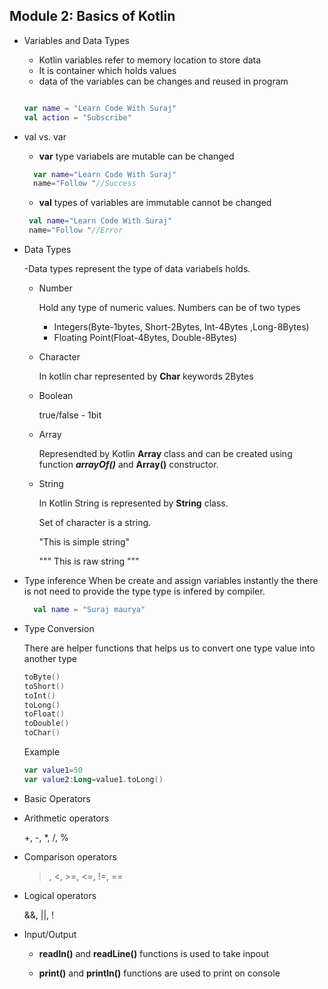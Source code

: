 ## Module 2: Basics of Kotlin

- Variables and Data Types

  - Kotlin variables refer to memory location to store data
  - It is container which holds values
  - data of the variables can be changes and reused in program

  ```kotlin

  var name = "Learn Code With Suraj"
  val action = "Subscribe"

  ```

- val vs. var

  - **var** type variabels are mutable can be changed

  ```kotlin
    var name="Learn Code With Suraj"
    name="Follow "//Success
  ```

  - **val** types of variables are immutable cannot be changed

  ```kotlin
   val name="Learn Code With Suraj"
   name="Follow "//Error
  ```

- Data Types

  -Data types represent the type of data variabels holds.

  - Number

    Hold any type of numeric values. Numbers can be of two types

    - Integers(Byte-1bytes, Short-2Bytes, Int-4Bytes ,Long-8Bytes)
    - Floating Point(Float-4Bytes, Double-8Bytes)

  - Character

    In kotlin char represented by **Char** keywords
    2Bytes

  - Boolean

    true/false - 1bit

  - Array

    Represendted by Kotlin **Array** class and can be created using function **_arrayOf()_** and **Array()** constructor.

  - String

    In Kotlin String is represented by **String** class.

    Set of character is a string.

    "This is simple string"

    """
    This is raw string
    """

- Type inference
  When be create and assign variables instantly the there is not need to provide the type type is infered by compiler.

  ```kotlin
    val name = "Suraj maurya"
  ```

- Type Conversion

  There are helper functions that helps us to convert one type value into another type

  ```kotlin
  toByte()
  toShort()
  toInt()
  toLong()
  toFloat()
  toDouble()
  toChar()
  ```

  Example

  ```kotlin
  var value1=50
  var value2:Long=value1.toLong()

  ```

- Basic Operators
- Arithmetic operators

  +, -, \*, /, %

- Comparison operators

  > , <, >=, <=, !=, ==

- Logical operators

  &&, ||, !

- Input/Output

  - **readln()** and **readLine()** functions is used to take inpout

  - **print()** and **println()** functions are used to print on console
